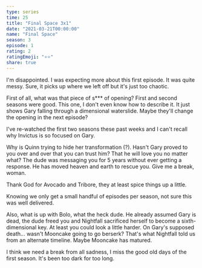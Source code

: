 ```yaml
---
type: series
time: 25
title: "Final Space 3x1"
date: "2021-03-21T00:00:00"
name: "Final Space"
season: 3
episode: 1
rating: 2
ratingEmoji: "⭐️⭐️"
share: true
---
```


I'm disappointed. I was expecting more about this first episode. It was quite messy. Sure, it picks up where we left off but it's just too chaotic.

First of all, what was that piece of s\*\*\* of opening? First and second seasons were good. This one, I don't even know how to describe it. It just shows Gary falling through a dimensional waterslide. Maybe they'll change the opening in the next episode?

I've re-watched the first two seasons these past weeks and I can't recall why Invictus is so focused on Gary.

Why is Quinn trying to hide her transformation (?). Hasn't Gary proved to you over and over that you can trust him? That he will love you no matter what? The dude was messaging you for 5 years without ever getting a response. He has moved heaven and earth to rescue you. Give me a break, woman.

Thank God for Avocado and Tribore, they at least spice things up a little.

Knowing we only get a small handful of episodes per season, not sure this was well delivered.

Also, what is up with Bolo, what the heck dude. He already assumed Gary is dead, the dude freed you and Nightfall sacrificed herself to become a sixth-dimensional key. At least you could look a little harder.
On Gary's supposed death... wasn't Mooncake going to go berserk? That's what Nightfall told us from an alternate timeline. Maybe Mooncake has matured.

I think we need a break from all sadness, I miss the good old days of the first season. It's been too dark for too long.

